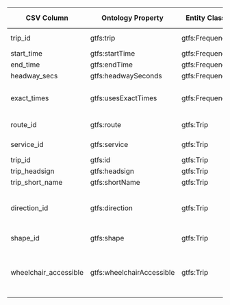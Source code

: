 | CSV Column           | Ontology Property       | Entity Class     | Related Entity Class | Subject Generation                        | Join Condition                           | Datatype             | Function Name               | Function Output                                        |
|----------------------|--------------------------|------------------|----------------------|--------------------------------------------|-------------------------------------------|----------------------|----------------------|-----------------------------|
| trip_id              | gtfs:trip                | gtfs:Frequency   | gtfs:Trip            | ex:frequency/{trip_id}/{start_time}        | frequencies.trip_id = trips.trip_id       |       |                             |                                                        |
| start_time           | gtfs:startTime           | gtfs:Frequency   |                      | ex:frequency/{trip_id}/{start_time}        |                                           | schema:startTime     |                             |                                                        |
| end_time             | gtfs:endTime             | gtfs:Frequency   |                      | ex:frequency/{trip_id}/{start_time}        |                                           | schema:endTime       |                             |                                                        |
| headway_secs         | gtfs:headwaySeconds      | gtfs:Frequency   |                      | ex:frequency/{trip_id}/{start_time}        |                                           | xsd:positiveInteger  |                             |                                                        |
| exact_times          | gtfs:usesExactTimes      | gtfs:Frequency   | skos:Concept         | ex:frequency/{trip_id}/{start_time}        |                                           |         | map_exact_times             | `0`: `<http://transport.linkeddata.es/kos/exact-times/frequency>` <br> `1`: `<http://transport.linkeddata.es/kos/exact-times/schedule>` |
| route_id             | gtfs:route               | gtfs:Trip        | gtfs:Route           | ex:trip/{trip_id}                          | trips.route_id = routes.route_id          |      |                             |                                                        |
| service_id           | gtfs:service             | gtfs:Trip        | gtfs:Service         | ex:trip/{trip_id}                          | trips.service_id = calendar.service_id    |         |                             |                                                        |
| trip_id              | gtfs:id                  | gtfs:Trip        |                      | ex:trip/{trip_id}                          |                                           | xsd:string           |                            |                                                        |
| trip_headsign        | gtfs:headsign            | gtfs:Trip        |                      | ex:trip/{trip_id}                          |                                           | xsd:string           |                             |                                                        |
| trip_short_name      | gtfs:shortName           | gtfs:Trip        |                      | ex:trip/{trip_id}                          |                                           | xsd:string           |                             |                                                        |
| direction_id         | gtfs:direction           | gtfs:Trip        | skos:Concept         | ex:trip/{trip_id}                          |                                           |        | map_direction               | `0`: `<http://transport.linkeddata.es/kos/direction/one-direction>`<br>`1`: `<http://transport.linkeddata.es/kos/direction/opposite-direction>` |
| shape_id             | gtfs:shape               | gtfs:Trip        | gtfs:Shape           | ex:trip/{trip_id}                          | trips.shape_id = shapes.shape_id          |         |                             |                                                        |
| wheelchair_accessible| gtfs:wheelchairAccessible| gtfs:Trip        | skos:Concept         | ex:trip/{trip_id}                          |                                           |         | map_wheelchair_accessible   | `0`: `<http://transport.linkeddata.es/kos/wheelchair-accesible/no-information>`<br>`1`: `<http://transport.linkeddata.es/kos/wheelchair-accesible/accesible>`<br>`2`: `<http://transport.linkeddata.es/kos/wheelchair-accesible/inaccesible>` |